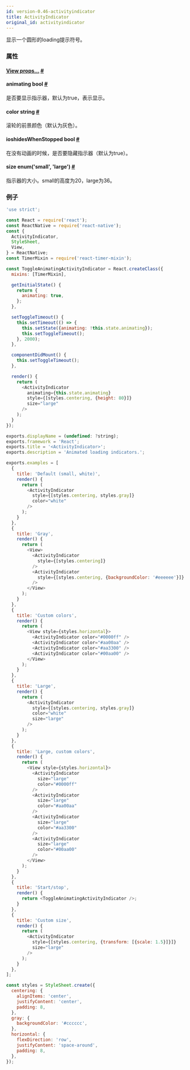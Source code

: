 ```yaml
---
id: version-0.46-activityindicator
title: ActivityIndicator
original_id: activityindicator
---
```


显示一个圆形的loading提示符号。

### 属性

<div class="props">
    <div class="prop">
        <h4 class="propTitle"><a class="anchor" name="view"></a><a href="view.html#props">View props...</a> <a class="hash-link" href="#view">#</a></h4>
    </div>
    <div class="prop">
        <h4 class="propTitle"><a class="anchor" name="animating"></a>animating <span class="propType">bool</span> <a class="hash-link" href="#animating">#</a></h4>
        <div>
            <p>是否要显示指示器，默认为true，表示显示。</p>
        </div>
    </div>
    <div class="prop">
        <h4 class="propTitle"><a class="anchor" name="color"></a>color <span class="propType">string</span> <a class="hash-link" href="#color">#</a></h4>
        <div>
            <p>滚轮的前景颜色（默认为灰色）。</p>
        </div>
    </div>
    <div class="prop">
        <h4 class="propTitle"><a class="anchor" name="hideswhenstopped"></a><span class="platform">ios</span>hidesWhenStopped <span class="propType">bool</span> <a class="hash-link" href="#hideswhenstopped">#</a></h4>
        <div>
            <p>在没有动画的时候，是否要隐藏指示器（默认为true）。</p>
        </div>
    </div>
    <div class="prop">
        <h4 class="propTitle"><a class="anchor" name="size"></a>size <span class="propType">enum('small', 'large')</span> <a class="hash-link" href="#size">#</a></h4>
        <div>
            <p>指示器的大小。small的高度为20，large为36。</p>
        </div>
    </div>
</div>

### 例子

```javascript
'use strict';

const React = require('react');
const ReactNative = require('react-native');
const {
  ActivityIndicator,
  StyleSheet,
  View,
} = ReactNative;
const TimerMixin = require('react-timer-mixin');

const ToggleAnimatingActivityIndicator = React.createClass({
  mixins: [TimerMixin],

  getInitialState() {
    return {
      animating: true,
    };
  },

  setToggleTimeout() {
    this.setTimeout(() => {
      this.setState({animating: !this.state.animating});
      this.setToggleTimeout();
    }, 2000);
  },

  componentDidMount() {
    this.setToggleTimeout();
  },

  render() {
    return (
      <ActivityIndicator
        animating={this.state.animating}
        style={[styles.centering, {height: 80}]}
        size="large"
      />
    );
  }
});

exports.displayName = (undefined: ?string);
exports.framework = 'React';
exports.title = '<ActivityIndicator>';
exports.description = 'Animated loading indicators.';

exports.examples = [
  {
    title: 'Default (small, white)',
    render() {
      return (
        <ActivityIndicator
          style={[styles.centering, styles.gray]}
          color="white"
        />
      );
    }
  },
  {
    title: 'Gray',
    render() {
      return (
        <View>
          <ActivityIndicator
            style={[styles.centering]}
          />
          <ActivityIndicator
            style={[styles.centering, {backgroundColor: '#eeeeee'}]}
          />
        </View>
      );
    }
  },
  {
    title: 'Custom colors',
    render() {
      return (
        <View style={styles.horizontal}>
          <ActivityIndicator color="#0000ff" />
          <ActivityIndicator color="#aa00aa" />
          <ActivityIndicator color="#aa3300" />
          <ActivityIndicator color="#00aa00" />
        </View>
      );
    }
  },
  {
    title: 'Large',
    render() {
      return (
        <ActivityIndicator
          style={[styles.centering, styles.gray]}
          color="white"
          size="large"
        />
      );
    }
  },
  {
    title: 'Large, custom colors',
    render() {
      return (
        <View style={styles.horizontal}>
          <ActivityIndicator
            size="large"
            color="#0000ff"
          />
          <ActivityIndicator
            size="large"
            color="#aa00aa"
          />
          <ActivityIndicator
            size="large"
            color="#aa3300"
          />
          <ActivityIndicator
            size="large"
            color="#00aa00"
          />
        </View>
      );
    }
  },
  {
    title: 'Start/stop',
    render() {
      return <ToggleAnimatingActivityIndicator />;
    }
  },
  {
    title: 'Custom size',
    render() {
      return (
        <ActivityIndicator
          style={[styles.centering, {transform: [{scale: 1.5}]}]}
          size="large"
        />
      );
    }
  },
];

const styles = StyleSheet.create({
  centering: {
    alignItems: 'center',
    justifyContent: 'center',
    padding: 8,
  },
  gray: {
    backgroundColor: '#cccccc',
  },
  horizontal: {
    flexDirection: 'row',
    justifyContent: 'space-around',
    padding: 8,
  },
});
```
